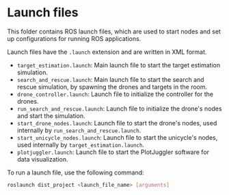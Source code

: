 # Launch files

This folder contains ROS launch files, which are used to start nodes and set up configurations for running ROS applications.

Launch files have the `.launch` extension and are written in XML format.

- `target_estimation.launch`: Main launch file to start the target estimation simulation.
- `search_and_rescue.launch`: Main launch file to start the search and rescue simulation, by spawning the drones and targets in the room.
- `drone_controller.launch`: Launch file to initialize the controller for the drones.
- `run_search_and_rescue.launch`: Launch file to initialize the drone's nodes and start the simulation.
- `start_drone_nodes.launch`: Launch file to start the drone's nodes, used internally by `run_search_and_rescue.launch`.
- `start_unicycle_nodes.launch`: Launch file to start the unicycle's nodes, used internally by `target_estimation.launch`.
- `plotjuggler.launch`: Launch file to start the PlotJuggler software for data visualization.

To run a launch file, use the following command:

```sh
roslaunch dist_project <launch_file_name> [arguments]
```
